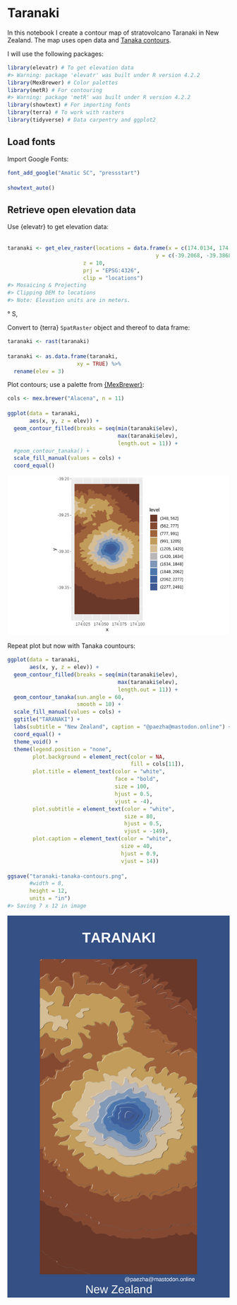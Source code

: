 
<!-- README.md is generated from README.Rmd. Please edit that file -->

# Taranaki

In this notebook I create a contour map of stratovolcano Taranaki in New
Zealand. The map uses open data and [Tanaka
contours](http://wiki.gis.com/wiki/index.php/Tanaka_contours).

I will use the following packages:

``` r
library(elevatr) # To get elevation data
#> Warning: package 'elevatr' was built under R version 4.2.2
library(MexBrewer) # Color palettes
library(metR) # For contouring 
#> Warning: package 'metR' was built under R version 4.2.2
library(showtext) # For importing fonts
library(terra) # To work with rasters
library(tidyverse) # Data carpentry and ggplot2
```

## Load fonts

Import Google Fonts:

``` r
font_add_google("Amatic SC", "pressstart")

showtext_auto()
```

## Retrieve open elevation data

Use {elevatr} to get elevation data:

``` r

taranaki <- get_elev_raster(locations = data.frame(x = c(174.0134, 174.1034), 
                                               y = c(-39.2068, -39.3868)),
                        z = 10, 
                        prj = "EPSG:4326",
                        clip = "locations")
#> Mosaicing & Projecting
#> Clipping DEM to locations
#> Note: Elevation units are in meters.
```

° S,

Convert to {terra} `SpatRaster` object and thereof to data frame:

``` r
taranaki <- rast(taranaki)

taranaki <- as.data.frame(taranaki, 
                      xy = TRUE) %>%
  rename(elev = 3)
```

Plot contours; use a palette from
[{MexBrewer}](https://github.com/paezha/MexBrewer):

``` r
cols <- mex.brewer("Alacena", n = 11)

ggplot(data = taranaki,
       aes(x, y, z = elev)) +
  geom_contour_filled(breaks = seq(min(taranaki$elev), 
                                   max(taranaki$elev), 
                                   length.out = 11)) +
  #geom_contour_tanaka() + 
  scale_fill_manual(values = cols) +
  coord_equal()
```

![](README_files/figure-gfm/unnamed-chunk-6-1.png)<!-- -->

Repeat plot but now with Tanaka countours:

``` r
ggplot(data = taranaki,
       aes(x, y, z = elev)) +
  geom_contour_filled(breaks = seq(min(taranaki$elev), 
                                   max(taranaki$elev), 
                                   length.out = 11)) +
  geom_contour_tanaka(sun.angle = 60, 
                      smooth = 10) + 
  scale_fill_manual(values = cols) +
  ggtitle("TARANAKI") +
  labs(subtitle = "New Zealand", caption = "@paezha@mastodon.online") +
  coord_equal() +
  theme_void() + 
  theme(legend.position = "none",
        plot.background = element_rect(color = NA,
                                       fill = cols[11]),
        plot.title = element_text(color = "white",
                                  face = "bold",
                                  size = 100, 
                                  hjust = 0.5,
                                  vjust = -4),
        plot.subtitle = element_text(color = "white",
                                     size = 80, 
                                     hjust = 0.5,
                                     vjust = -149),
        plot.caption = element_text(color = "white",
                                    size = 40,
                                    hjust = 0.9,
                                    vjust = 14))

ggsave("taranaki-tanaka-contours.png",
       #width = 8,
       height = 12,
       units = "in")
#> Saving 7 x 12 in image
```

![](taranaki-tanaka-contours.png)
